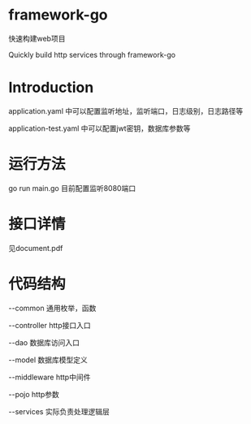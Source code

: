 # framework-go
快速构建web项目

Quickly build http services through framework-go

# Introduction

application.yaml 中可以配置监听地址，监听端口，日志级别，日志路径等

application-test.yaml 中可以配置jwt密钥，数据库参数等

# 运行方法
go run main.go 目前配置监听8080端口

# 接口详情
见document.pdf

# 代码结构

--common 通用枚举，函数

--controller http接口入口

--dao 数据库访问入口

--model 数据库模型定义

--middleware http中间件

--pojo http参数

--services 实际负责处理逻辑层
